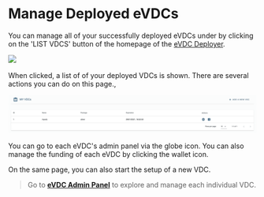 # Manage Deployed eVDCs

You can manage all of your successfully deployed eVDCs under by clicking on the 'LIST VDCS' button of the homepage of the [eVDC Deployer](https://vdc.testnet.grid.tf).

![](img/deployer.png)

When clicked, a list of of your deployed VDCs is shown. There are several actions you can do on this page.,  

![](img/vdclist.png)

You can go to each eVDC's admin panel via the globe icon. You can also manage the funding of each eVDC by clicking the wallet icon. 

On the same page, you can also start the setup of a new VDC.

> Go to [__eVDC Admin Panel__](evdc_admin) to explore and manage each individual VDC.
